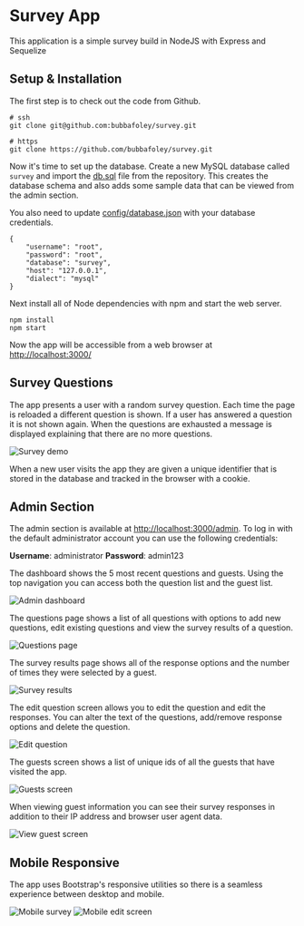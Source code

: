 # Survey App

This application is a simple survey build in NodeJS with Express and Sequelize

## Setup & Installation

The first step is to check out the code from Github.

	# ssh
	git clone git@github.com:bubbafoley/survey.git

	# https
	git clone https://github.com/bubbafoley/survey.git

Now it's time to set up the database. Create a new MySQL database called `survey` and import the [db.sql](./db.sql) file from the repository. This creates the database schema and also adds some sample data that can be viewed from the admin section.

You also need to update [config/database.json](./config/database.json) with your database credentials.

	{
		"username": "root",
		"password": "root",
		"database": "survey",
		"host": "127.0.0.1",
		"dialect": "mysql"
	}

Next install all of Node dependencies with npm and start the web server.

	npm install
	npm start

Now the app will be accessible from a web browser at [http://localhost:3000/]()

## Survey Questions

The app presents a user with a random survey question. Each time the page is reloaded a different question is shown. If a user has answered a question it is not shown again. When the questions are exhausted a message is displayed explaining that there are no more questions. 

![Survey demo](./public/images/survey.png)

When a new user visits the app they are given a unique identifier that is stored in the database and tracked in the browser with a cookie.

## Admin Section

The admin section is available at [http://localhost:3000/admin](). To log in with the default administrator account you can use the following credentials:

**Username**: administrator
**Password**: admin123

The dashboard shows the 5 most recent questions and guests. Using the top navigation you can access both the question list and the guest list.

![Admin dashboard](./public/images/dashboard.png)

The questions page shows a list of all questions with options to add new questions, edit existing questions and view the survey results of a question.

![Questions page](./public/images/questions.png)

The survey results page shows all of the response options and the number of times they were selected by a guest.

![Survey results](./public/images/results.png)

The edit question screen allows you to edit the question and edit the responses. You can alter the text of the questions, add/remove response options and delete the question.

![Edit question](./public/images/edit.png)

The guests screen shows a list of unique ids of all the guests that have visited the app. 

![Guests screen](./public/images/guests.png)

When viewing guest information you can see their survey responses in addition to their IP address and browser user agent data.

![View guest screen](./public/images/guest.png)

## Mobile Responsive

The app uses Bootstrap's responsive utilities so there is a seamless experience between desktop and mobile.

![Mobile survey](./public/images/mobile.png) ![Mobile edit screen](./public/images/admin-mobile.png)
